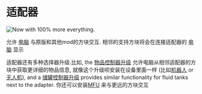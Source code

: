 # 适配器

![Now with 100% more everything.](oredict:oc:adapter)

允许 [电脑](../general/computer.md) 与原版和其他mod的方块交互. 相邻的支持方块将会在连接适配器的 [电脑](../general/computer.md) 显示

适配器还有多种选择器升级.比如, the [物品控制器升级](../item/inventoryControllerUpgrade.md) 允许电脑从相邻适配器的方块中获取更详细的物品信息, 就像这个升级呗安装在设备里面一样 (比如[机器人](robot.md) or [无人机](../item/drone.md)), and a [储罐控制器升级](../item/tankControllerUpgrade.md) provides similar functionality for fluid tanks next to the adapter.
你还可以安装[MFU](../item/mfu.md) 来与更远的方块交互
